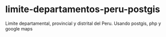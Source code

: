 # limite-departamentos-peru-postgis
Limite departamental, provincial y distrital del Peru. Usando postgis, php y google maps
